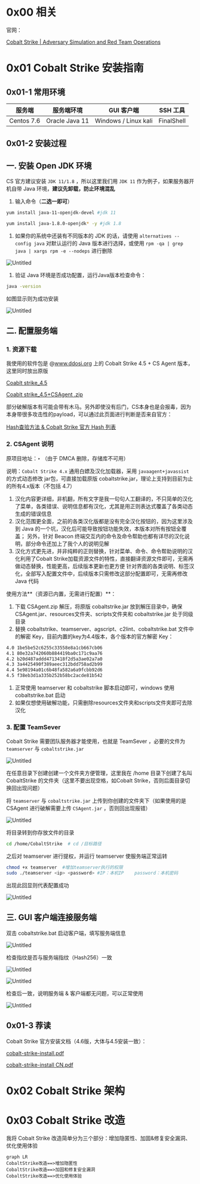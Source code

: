 # 0x00 相关

官网：

[Cobalt Strike | Adversary Simulation and Red Team Operations](https://www.cobaltstrike.com/)

# 0x01 Cobalt Strike 安装指南

## 0x01-1 常用环境

| 服务端 | 服务端环境 | GUI 客户端 | SSH 工具 |
| --- | --- | --- | --- |
| Centos 7.6 | Oracle Java 11 | Windows / Linux kali | FinalShell |

## 0x01-2 安装过程

## 一. 安装 Open JDK 环境

CS 官方建议安装 `JDK 11/1.8` ，所以这里我们用 `JDK 11` 作为例子，如果服务器开机自带 Java 环境，**建议先卸载，防止环境混乱**

1. 输入命令（**二选一即可**）

```bash
yum install java-11-openjdk-devel #jdk 11

yum install java-1.8.0-openjdk* -y #jdk 1.8
```

1. 如果你的系统中还装有不同版本的 JDK 的话，请使用 `alternatives --config java` 对默认运行的 Java 版本进行选择，或使用 `rpm -qa | grep java | xargs rpm -e --nodeps` 进行删除

![Untitled](res/Untitled.png)

1. 验证 Java 环境是否成功配置，运行Java版本检查命令：

```bash
java -version
```

如图显示则为成功安装

![Untitled](Cobalt%20Strike%2016f509fd6e95475c83832ae9e3e1730c/Untitled%201.png)

## 二. 配置服务端

### 1. 资源下载

我使用的软件包是 @www.ddosi.org 上的 Cobalt Strike 4.5 + CS Agent 版本，这里同时放出原版

[Coablt strike_4.5](Cobalt%20Strike%2016f509fd6e95475c83832ae9e3e1730c/cobaltstrike_4.5.jar%25E5%258E%259F%25E7%2589%2588.zip)

[Coablt strike_4.5+CSAgent .zip](Cobalt%20Strike%2016f509fd6e95475c83832ae9e3e1730c/coablt_strike_4.5CSAgent_.zip)

部分破解版本有可能会带有木马。另外即使没有后门，CS本身也是会报毒，因为本身带很多攻击性的payload，可以通过此页面进行判断是否来自官方：

[Hash查验方法 & Cobalt Strike 官方 Hash 列表](Cobalt%20Strike%2016f509fd6e95475c83832ae9e3e1730c/Hash%E6%9F%A5%E9%AA%8C%E6%96%B9%E6%B3%95%20&%20Cobalt%20Strike%20%E5%AE%98%E6%96%B9%20Hash%20%E5%88%97%E8%A1%A8%2084b2e68a89f945c7a25b6beda5878c33.md)

### 2. **CSAgent 说明**

原项目地址：‣ （由于 DMCA 删除，存储库不可用）

说明：`Cobalt Strike 4.x` 通用白嫖及汉化加载器，采用 `javaagent+javassist` 的方式动态修改 jar包，可直接加载原版 cobaltstrike.jar，理论上支持到目前为止的所有4.x版本（不包括 4.7）

1. 汉化内容更详细，非机翻，所有文字是我一句句人工翻译的，不只简单的汉化了菜单，各类错误、说明信息都有汉化，尤其是用正则表达式覆盖了各类动态生成的错误信息
2. 汉化范围更全面，之前的各类汉化版都是没有完全汉化按钮的，因为这里涉及到 Java 的一个坑，汉化后可能导致按钮功能失效，本版本对所有按钮全覆盖； 另外，针对 Beacon 终端交互内的命令及命令帮助也都有详尽的汉化说明，部分命令还加上了我个人的说明见解
3. 汉化方式更先进，并非纯粹的正则替换，针对菜单、命令、命令帮助说明的汉化利用了Cobalt Strike加载资源文件的特性，直接翻译资源文件即可，无需再做动态替换，性能更高，后续版本更新也更方便 针对界面的各类说明、标签汉化，全部写入配置文件中，后续版本只需修改这部分配置即可，无需再修改 Java 代码

使用方法**（资源已内置，无需进行配置）**：

1. 下载 CSAgent.zip 解压，将原版 cobaltstrike.jar 放到解压目录中，确保CSAgent.jar、resources文件夹、scripts文件夹和 cobaltstrike.jar 处于同级目录
2. 替换 cobaltstrike、teamserver、agscript、c2lint、cobaltstrike.bat 文件中的解密 Key，目前内置的key为4.4版本，各个版本的官方解密 Key：

```bash
4.0 1be5be52c6255c33558e8a1cb667cb06
4.1 80e32a742060b884419ba0c171c9aa76
4.2 b20d487addd4713418f2d5a3ae02a7a0
4.3 3a4425490f389aeec312bdd758ad2b99
4.4 5e98194a01c6b48fa582a6a9fcbb92d6
4.5 f38eb3d1a335b252b58bc2acde81b542
```

1. 正常使用 teamserver 和 cobaltstrike 脚本启动即可，windows 使用 cobaltstrike.bat 启动
2. 如果仅想使用破解功能，只需删除resources文件夹和scripts文件夹即可去除汉化

### 3. 配置 TeamSever

Cobalt Strike 需要团队服务器才能使用，也就是 TeamSever ，必要的文件为 `teamserver` 与 `cobaltstrike.jar`

![Untitled](Cobalt%20Strike%2016f509fd6e95475c83832ae9e3e1730c/Untitled%202.png)

在任意目录下创建创建一个文件夹方便管理，这里我在 /home 目录下创建了名叫 CobaltStrike 的文件夹（这里不要出现空格，如Cobalt  Strike，否则后面目录切换回出现问题）

将 `teamserver` 与 `cobaltstrike.jar` 上传到你创建的文件夹下（如果使用的是 CSAgent 进行破解需要上传 `CSAgent.jar` ，否则回出现报错）

![Untitled](Cobalt%20Strike%2016f509fd6e95475c83832ae9e3e1730c/Untitled%203.png)

将目录转到你存放文件的目录

```bash
cd /home/CobaltStrike  # cd /目标路径
```

之后对 teamserver 进行提权，并运行 teamserver 使服务端正常运转

```bash
chmod +x teamserver  #增加teamserver执行的权限
sudo ./teamserver <ip> <password> #IP：本机IP    password：本机密码
```

出现此回显则代表配置成功

![Untitled](Cobalt%20Strike%2016f509fd6e95475c83832ae9e3e1730c/Untitled%204.png)

## 三. GUI 客户端连接服务端

双击 cobaltstrike.bat 启动客户端，填写服务端信息

![Untitled](Cobalt%20Strike%2016f509fd6e95475c83832ae9e3e1730c/Untitled%205.png)

检查指纹是否与服务端指纹（Hash256）一致

![Untitled](Cobalt%20Strike%2016f509fd6e95475c83832ae9e3e1730c/Untitled%206.png)

![Untitled](Cobalt%20Strike%2016f509fd6e95475c83832ae9e3e1730c/Untitled%207.png)

检查后一致，说明服务端 & 客户端都无问题，可以正常使用

![Untitled](Cobalt%20Strike%2016f509fd6e95475c83832ae9e3e1730c/Untitled%208.png)

## 0x01-3 荐读

Cobalt Strike 官方安装文档（4.6版，大体与4.5安装一致）：

[cobalt-strike-install.pdf](Cobalt%20Strike%2016f509fd6e95475c83832ae9e3e1730c/cobalt-strike-install.pdf)

[cobalt-strike-install CN.pdf](Cobalt%20Strike%2016f509fd6e95475c83832ae9e3e1730c/cobalt-strike-install_CN.pdf)

# 0x02 Cobalt Strike 架构

# 0x03 Cobalt Strike 改造

我将 Cobalt Strike 改造简单分为三个部分：增加隐匿性、加固&修复安全漏洞、优化使用体验

```mermaid
graph LR
CobaltStrike改造==>增加隐匿性
CobaltStrike改造==>加固和修复安全漏洞
CobaltStrike改造==>优化使用体验
```
